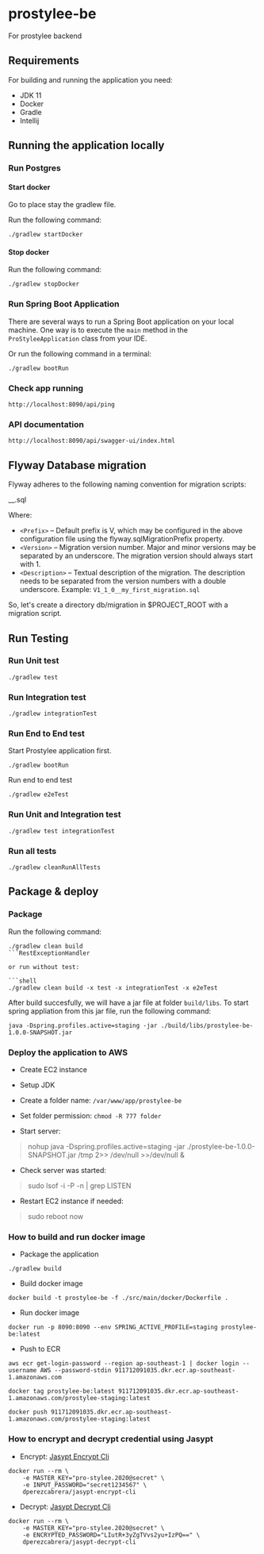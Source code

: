 # prostylee-be
For prostylee backend

## Requirements

For building and running the application you need:

- JDK 11
- Docker
- Gradle
- Intellij

## Running the application locally

### Run Postgres

#### Start docker
Go to place stay the gradlew file.

Run the following command:
```shell
./gradlew startDocker
```

#### Stop docker

Run the following command:
```shell
./gradlew stopDocker
```

### Run Spring Boot Application

There are several ways to run a Spring Boot application on your local machine. 
One way is to execute the `main` method in the `ProStyleeApplication` class from your IDE.

Or run the following command in a terminal:

```shell
./gradlew bootRun
```

### Check app running

```shell
http://localhost:8090/api/ping
```

### API documentation

```shell
http://localhost:8090/api/swagger-ui/index.html
```

## Flyway Database migration
Flyway adheres to the following naming convention for migration scripts:

<Prefix><Version>__<Description>.sql

Where:

- `<Prefix>` – Default prefix is V, which may be configured in the above configuration file using the flyway.sqlMigrationPrefix property.
- `<Version>` – Migration version number. Major and minor versions may be separated by an underscore. The migration version should always start with 1.
- `<Description>` – Textual description of the migration. The description needs to be separated from the version numbers with a double underscore.
Example: `V1_1_0__my_first_migration.sql`

So, let's create a directory db/migration in $PROJECT_ROOT with a migration script.

## Run Testing

### Run Unit test

```shell
./gradlew test
```

### Run Integration  test

```shell
./gradlew integrationTest
```

### Run End to End test

Start Prostylee application first.

```shell
./gradlew bootRun
```

Run end to end test

```shell
./gradlew e2eTest
```

### Run Unit and Integration  test

```shell
./gradlew test integrationTest
```

### Run all tests

```shell
./gradlew cleanRunAllTests
```

## Package & deploy

### Package

Run the following command:

```shell
./gradlew clean build
```RestExceptionHandler

or run without test:

```shell
./gradlew clean build -x test -x integrationTest -x e2eTest
```

After build succesfully, we will have a jar file at folder `build/libs`.
To start spring appliation from this jar file, run the following command:

```shell
java -Dspring.profiles.active=staging -jar ./build/libs/prostylee-be-1.0.0-SNAPSHOT.jar
```

### Deploy the application to AWS

- Create EC2 instance

- Setup JDK

- Create a folder name: `/var/www/app/prostylee-be`

- Set folder permission: `chmod -R 777 folder`

- Start server:

> nohup java -Dspring.profiles.active=staging -jar ./prostylee-be-1.0.0-SNAPSHOT.jar /tmp 2>> /dev/null >>/dev/null &

- Check server was started:

> sudo lsof -i -P -n | grep LISTEN

- Restart EC2 instance if needed:

> sudo reboot now

### How to build and run docker image

- Package the application

```shell
./gradlew build
```

- Build docker image

```shell
docker build -t prostylee-be -f ./src/main/docker/Dockerfile .
```

- Run docker image

```shell
docker run -p 8090:8090 --env SPRING_ACTIVE_PROFILE=staging prostylee-be:latest
```

- Push to ECR

```shell
aws ecr get-login-password --region ap-southeast-1 | docker login --username AWS --password-stdin 911712091035.dkr.ecr.ap-southeast-1.amazonaws.com
```

```shell
docker tag prostylee-be:latest 911712091035.dkr.ecr.ap-southeast-1.amazonaws.com/prostylee-staging:latest
```

```shell
docker push 911712091035.dkr.ecr.ap-southeast-1.amazonaws.com/prostylee-staging:latest
```

### How to encrypt and decrypt credential using Jasypt

- Encrypt: [Jasypt Encrypt Cli](https://hub.docker.com/r/dperezcabrera/jasypt-encrypt-cli)

```shell
docker run --rm \
    -e MASTER_KEY="pro-stylee.2020@secret" \
    -e INPUT_PASSWORD="secret1234567" \
    dperezcabrera/jasypt-encrypt-cli
```

- Decrypt: [Jasypt Decrypt Cli](https://hub.docker.com/r/dperezcabrera/jasypt-decrypt-cli)

```shell
docker run --rm \
    -e MASTER_KEY="pro-stylee.2020@secret" \
    -e ENCRYPTED_PASSWORD="LIutR+3yZgTVvs2yu+IzPQ==" \
    dperezcabrera/jasypt-decrypt-cli
```